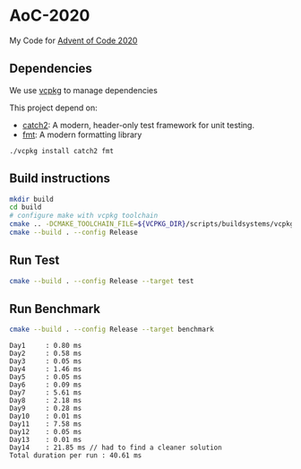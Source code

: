 # AoC-2020
My Code for [Advent of Code 2020](https://adventofcode.com/2020)

## Dependencies

We use [vcpkg](https://github.com/Microsoft/vcpkg) to manage dependencies

This project depend on:
- [catch2](https://github.com/catchorg/Catch2): A modern, header-only test framework for unit testing.
- [fmt](https://fmt.dev/latest/index.html): A modern formatting library

```
./vcpkg install catch2 fmt
```

## Build instructions

```bash
mkdir build
cd build
# configure make with vcpkg toolchain
cmake .. -DCMAKE_TOOLCHAIN_FILE=${VCPKG_DIR}/scripts/buildsystems/vcpkg.cmake
cmake --build . --config Release
```

## Run Test

```bash
cmake --build . --config Release --target test
```

## Run Benchmark

```bash
cmake --build . --config Release --target benchmark
```

```
Day1     : 0.80 ms
Day2     : 0.58 ms
Day3     : 0.05 ms
Day4     : 1.46 ms
Day5     : 0.05 ms
Day6     : 0.09 ms
Day7     : 5.61 ms
Day8     : 2.18 ms
Day9     : 0.28 ms
Day10    : 0.01 ms
Day11    : 7.58 ms
Day12    : 0.05 ms
Day13    : 0.01 ms
Day14    : 21.85 ms // had to find a cleaner solution
Total duration per run : 40.61 ms
```
